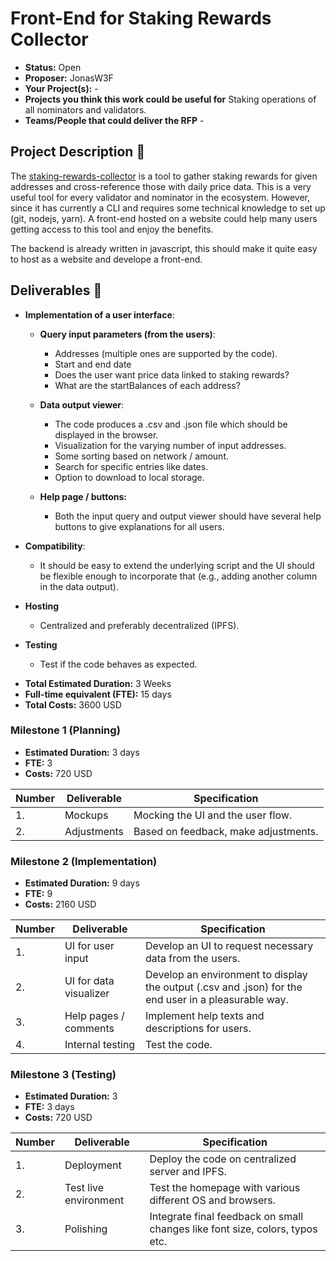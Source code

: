 # Front-End for Staking Rewards Collector

* **Status:** Open 
* **Proposer:** JonasW3F
* **Your Project(s):** -
* **Projects you think this work could be useful for** Staking operations of all nominators and validators.
* **Teams/People that could deliver the RFP** -

## Project Description :page_facing_up: 

The [staking-rewards-collector](https://github.com/w3f/staking-rewards-collector) is a tool to gather staking rewards for given addresses and cross-reference those with daily price data. This is a very useful tool for every validator and nominator in the ecosystem. However, since it has currently a CLI and requires some technical knowledge to set up (git, nodejs, yarn). A front-end hosted on a website could help many users getting access to this tool and enjoy the benefits. 

The backend is already written in javascript, this should make it quite easy to host as a website and develope a front-end. 

## Deliverables :nut_and_bolt:

- **Implementation of a user interface**:
  - **Query input parameters (from the users)**:
    - Addresses (multiple ones are supported by the code).
    - Start and end date 
    - Does the user want price data linked to staking rewards?
    - What are the startBalances of each address?

  - **Data output viewer**:
    - The code produces a .csv and .json file which should be displayed in the browser.
    - Visualization for the varying number of input addresses.
    - Some sorting based on network / amount.
    - Search for specific entries like dates.
    - Option to download to local storage.
  - **Help page / buttons:**
    - Both the input query and output viewer should have several help buttons to give explanations for all users. 

- **Compatibility**:
  - It should be easy to extend the underlying script and the UI should be flexible enough to incorporate that (e.g., adding another column in the data output).
- **Hosting**
    - Centralized and preferably decentralized (IPFS).
- **Testing**
    - Test if the code behaves as expected.

* **Total Estimated Duration:** 3 Weeks
* **Full-time equivalent (FTE):**  15 days
* **Total Costs:** 3600 USD

### Milestone 1 (Planning)

* **Estimated Duration:** 3 days
* **FTE:**  3
* **Costs:** 720 USD


| Number | Deliverable | Specification | 
| ------------- | ------------- | ------------- |
| 1. | Mockups | Mocking the UI and the user flow. |  
| 2.  | Adjustments | Based on feedback, make adjustments. | 

### Milestone 2 (Implementation)

* **Estimated Duration:** 9 days
* **FTE:**  9
* **Costs:** 2160 USD


| Number | Deliverable | Specification | 
| ------------- | ------------- | ------------- |
| 1. | UI for user input | Develop an UI to request necessary data from the users. |  
| 2.  | UI for data visualizer  | Develop an environment to display the output (.csv and .json) for the end user in a pleasurable way. | 
| 3.  | Help pages / comments  | Implement help texts and descriptions for users. | 
| 4.  | Internal testing  | Test the code. | 


### Milestone 3 (Testing)

* **Estimated Duration:** 3
* **FTE:**  3 days
* **Costs:** 720 USD


| Number | Deliverable | Specification | 
| ------------- | ------------- | ------------- |
| 1. | Deployment | Deploy the code on centralized server and IPFS. |  
| 2. | Test live environment | Test the homepage with various different OS and browsers. | 
| 3. | Polishing | Integrate final feedback on small changes like font size, colors, typos etc. | 


